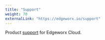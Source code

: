```yaml
---
title: "Support"
weight: 70
externalLink: "https://edgeworx.io/support"
---
```

Product [support](https://edgeworx.io/support) for Edgeworx Cloud.
